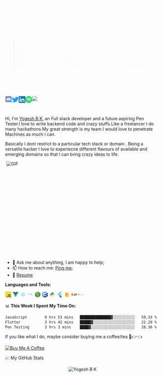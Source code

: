 ### 

![Yogesh BK](https://github.com/bkyogesh28/bkyogesh28/blob/main/I'm%20Yogesh%20BK.gif?raw=true)

<a href="https://discord.gg/qb49MB2g">
  <img align="left" alt="Abhishek Naidu | Twitter" width="22px" src="https://github.com/Adithya-adi-Menon/Hosting/blob/master/assets/discord.svg" />
</a>
<a href="https://twitter.com/abhisheknaiidu">
  <img align="left" alt="Abhishek Naidu | Twitter" width="22px" src="https://github.com/Adithya-adi-Menon/Hosting/blob/master/assets/twitter.svg" />
</a>
<a href="https://www.linkedin.com/in/bk-yogesh/">
  <img align="left" alt="Abhishek's LinkedIN" width="22px" src="https://github.com/Adithya-adi-Menon/Hosting/blob/master/assets/linkedin.svg" />
</a>
<a href="https://open.spotify.com/user/e90fe4zsndbm6xoe2t7t8kogf?si=WaLKpwvWTle0btle2qPb6g">
  <img align="left" alt="Abhishek's Spotify" width="22px" src="https://github.com/Adithya-adi-Menon/Hosting/blob/master/assets/spotify.svg" />
</a>

![](https://visitor-badge.glitch.me/badge?page_id=bkyogesh28.bkyogesh28)

<br />

Hi, I'm [Yogesh B K](https://cipherinfoline.cf), an Full stack developer and a future aspiring Pen Tester.I love to write backend code and crazy stuffs.Like a freelancer I do many hackathons.My great strength is my team.I would love to penetrate Machines as much I can.

Basically I dont restrict to a particular tech stack or domain . Being a versatile hacker I love to experiecne different flavours of available and emerging domains so that I can bring crazy ideas to life. 

  <img align="right" alt="GIF" src="https://miro.medium.com/max/1600/0*C-cPP9D2MIyeexAT.gif?raw=true" width="500" height="320" />
  
- 💬 Ask me about anything, I am happy to help;
- 📫 How to reach me: [Ping me](https://www.linkedin.com/in/bk-yogesh/);
- 📝 [Resume]()


**Languages and Tools:**  

<code><img height="20" src="https://raw.githubusercontent.com/github/explore/80688e429a7d4ef2fca1e82350fe8e3517d3494d/topics/javascript/javascript.png"></code>
<code><img height="20" src="https://raw.githubusercontent.com/github/explore/80688e429a7d4ef2fca1e82350fe8e3517d3494d/topics/vue/vue.png"></code>
<code><img height="20" src="https://raw.githubusercontent.com/github/explore/80688e429a7d4ef2fca1e82350fe8e3517d3494d/topics/react/react.png"></code>
<code><img height="20" src="https://raw.githubusercontent.com/github/explore/5c058a388828bb5fde0bcafd4bc867b5bb3f26f3/topics/java/java.png"></code>
<code><img height="20" src="https://raw.githubusercontent.com/github/explore/80688e429a7d4ef2fca1e82350fe8e3517d3494d/topics/nodejs/nodejs.png"></code>
<code><img height="20" src="https://raw.githubusercontent.com/github/explore/80688e429a7d4ef2fca1e82350fe8e3517d3494d/topics/cpp/cpp.png"></code>
<code><img height="20" src="https://raw.githubusercontent.com/github/explore/80688e429a7d4ef2fca1e82350fe8e3517d3494d/topics/python/python.png"></code>
<code><img height="20" src="https://raw.githubusercontent.com/github/explore/80688e429a7d4ef2fca1e82350fe8e3517d3494d/topics/flutter/flutter.png"></code>
<code><img height="20" src="https://raw.githubusercontent.com/github/explore/80688e429a7d4ef2fca1e82350fe8e3517d3494d/topics/firebase/firebase.png"></code>
<code><img height="20" src="https://raw.githubusercontent.com/github/explore/80688e429a7d4ef2fca1e82350fe8e3517d3494d/topics/git/git.png"></code>
<code><img height="20" src="https://raw.githubusercontent.com/github/explore/80688e429a7d4ef2fca1e82350fe8e3517d3494d/topics/mongodb/mongodb.png"></code>


📊 **This Week I Spent My Time On:**
<!--START_SECTION:waka-->
```text
JavaScript        9 hrs 53 mins   ██████████████▓░░░░░░░░░░   59.33 % 
Flutter           3 hrs 42 mins   █████▓░░░░░░░░░░░░░░░░░░░   22.29 % 
Pen Testing       3 hrs 3 mins    ████▓░░░░░░░░░░░░░░░░░░░░   28.36 % 
```
<!--END_SECTION:waka-->

If you like what I do, maybe consider buying me a coffee/tea 🥺👉👈

<a href="https://www.buymeacoffee.com/bkyogesh28" target="_blank"><img src="https://cdn.buymeacoffee.com/buttons/v2/default-red.png" alt="Buy Me A Coffee" width="150" ></a>

📈 My GitHub Stats

<p align="center"> <img src="https://github-readme-stats.vercel.app/api?username=bkyogesh28&show_icons=true&theme=gotham" alt="Yogesh B K" />
<!--
**Adithya-adi-Menon/adithya-adi-menon** is a ✨ _special_ ✨ repository because its `README.md` (this file) appears

